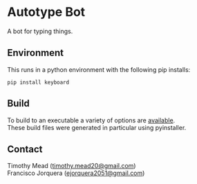 # Autotype Bot
A bot for typing things.

## Environment
This runs in a python environment with the following pip installs:
```
pip install keyboard
```

## Build
To build to an executable a variety of options are [available](https://stackoverflow.com/questions/5458048/how-can-i-make-a-python-script-standalone-executable-to-run-without-any-dependen).  
These build files were generated in particular using pyinstaller.  


## Contact
Timothy Mead (timothy.mead20@gmail.com)  
Francisco Jorquera (ejorquera2051@gmail.com)
